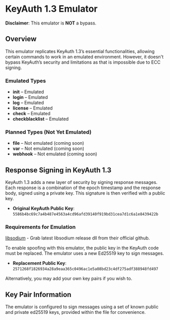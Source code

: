# KeyAuth 1.3 Emulator

**Disclaimer**: This emulator is **NOT** a bypass.

## Overview

This emulator replicates KeyAuth 1.3’s essential functionalities, allowing certain commands to work in an emulated environment. However, it doesn't bypass KeyAuth’s security and limitations as that is impossible due to ECC signing.

### Emulated Types

- **init** – Emulated
- **login** – Emulated
- **log** – Emulated
- **license** – Emulated
- **check** – Emulated
- **checkblacklist** – Emulated

### Planned Types (Not Yet Emulated)

- **file** – Not emulated (coming soon)
- **var** – Not emulated (coming soon)
- **webhook** – Not emulated (coming soon)

## Response Signing in KeyAuth 1.3

KeyAuth 1.3 adds a new layer of security by signing response messages. Each response is a combination of the epoch timestamp and the response body, signed using a private key. This signature is then verified with a public key.

- **Original KeyAuth Public Key**: `5586b4bc69c7a4b487e4563a4cd96afd39140f919bd31cea7d1c6a1e8439422b`

### Requirements for Emulation

[libsodium](https://github.com/jedisct1/libsodium) - Grab latest libsodium release dll from their official github.

To enable spoofing with this emulator, the public key in the KeyAuth code must be replaced. The emulator uses a new Ed25519 key to sign messages.

- **Replacement Public Key**: `2571268f1826934a28a9eaa365c0496ac1e5a08bd23c4df275adf388948fd497`

Alternatively, you may add your own key pairs if you wish to.

## Key Pair Information

The emulator is configured to sign messages using a set of known public and private ed25519 keys, provided within the file for convenience.
